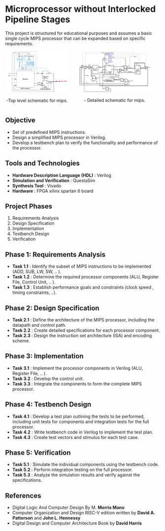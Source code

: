 # Microprocessor without Interlocked Pipeline Stages


 This project is structured for educational purposes and assumes a basic single cycle MIPS processor that can be expanded based on specific requirements.

<div style="display: flex; align-items: center;">
    <div style="text-align: center;">
        <img src="./mips_top_architecture.png" alt="Image 1" style="width: 100%;"/>
        <p> -Top level schematic for mips.</p>
    </div>
    <div style="text-align: center;">
        <img src="./mips_architecture.png" alt="Image 2" style="width: 79%;"/>
        <p> - Detailed schematic for mips.</p>
    </div>
</div>

## Objective

- Set of predefined MIPS instructions.
- Design a simplified MIPS processor in Verilog.
- Develop a testbench plan to verify the functionality and performance of the processor.

## Tools and Technologies
- **Hardware Description Language (HDL)** : Verilog
- **Simulation and Verification** : QuestaSim
- **Synthesis Tool** : Vivado
-  **Hardware** : FPGA xilinx spartan 6 board

## Project Phases
1. Requirements Analysis
2. Design Specification
3. Implementation
4. Testbench Design
5. Verification  

## Phase 1: Requirements Analysis
- **Task 1.1** : Identify the subset of MIPS instructions to be implemented (ADD, SUB, LW, SW, .. ).
- **Task 1.2** : Determine the required processor components (ALU, Register File, Control Unit, .. ).
- **Task 1.3** : Establish performance goals and constraints (clock speed , timing constraints, ..).

## Phase 2: Design Specification
- **Task 2.1** : Define the architecture of the MIPS processor, including the datapath and control path.
- **Task 2.2** : Create detailed specifications for each processor component.
- **Task 2.3** : Design the instruction set architecture (ISA) and encoding scheme.

## Phase 3: Implementation
- **Task 3.1** : Implement the processor components in Verilog (ALU, Register File, .. ).
- **Task 3.2** : Develop the control unit.
- **Task 3.3** : Integrate the components to form the complete MIPS processor.

##  Phase 4: Testbench Design
- **Task 4.1** : Develop a test plan outlining the tests to be performed, including unit tests for components and integration tests for the full processor.
- **Task 4.2** : Write testbench code in Verilog to implement the test plan.
- **Task 4.3** : Create test vectors and stimulus for each test case.

##  Phase 5: Verification
- **Task 5.1** : Simulate the individual components using the testbench code.
- **Task 5.2** : Perform integration testing on the full processor.
- **Task 5.3** : Analyze the simulation results and verify against the specifications.


## References 
- Digital Logic And Computer Design By M. **Morris Mano**
- Computer Organization and Design RISC-V edition written by **David A. Patterson** and **John L. Hennessy**
- Digital Design and Computer Architecture Book by **David Harris**

